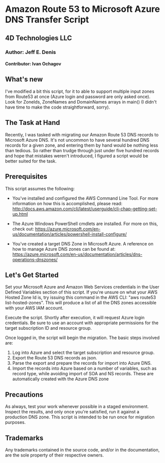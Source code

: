 # Amazon Route 53 to Microsoft Azure DNS Transfer Script
## 4D Technologies LLC
### Author: Jeff E. Denis
#### Contributor: Ivan Ochagov

## What's new
I've modified a bit this script, for it to able to support multiple input zones from Route53 at once (Azure login and password are only asked once). Look for ZoneIds, ZoneNames and DomainNames arrays in main() (I didn't have time to make the code straightforward, sorry).

## The Task at Hand                                                                                                                                          
Recently, I was tasked with migrating our Amazon Route 53 DNS records to Microsoft Azure DNS. It's not uncommon to have several hundred DNS records for a given zone, and entering them by hand would be nothing less than tedious. So rather than trudge through just under five hundred records and hope that mistakes weren't introduced, I figured a script would be better suited for the task. 

## Prerequisites
This script assumes the following:
 
 - You've installed and configured the AWS Command Line Tool. For more information on how this is accomplished, please read: http://docs.aws.amazon.com/cli/latest/userguide/cli-chap-getting-set-up.html
 
 - The Azure Windows PowerShell cmdlets are installed. For more on this, check out: https://azure.microsoft.com/en-us/documentation/articles/powershell-install-configure/

 - You've created a target DNS Zone in Microsoft Azure. A reference on how to manage Azure DNS zones can be found at: https://azure.microsoft.com/en-us/documentation/articles/dns-operations-dnszones/
 
## Let's Get Started
Set your Microsoft Azure and Amazon Web Services credentials in the User Defined Variables section of this script. If you're unsure on what your AWS Hosted Zone Id is, try issuing this command in the AWS CLI: "aws route53 list-hosted-zones". This will produce a list of all the DNS zones accessible with your AWS IAM account.

Execute the script. Shortly after execution, it will request Azure login credentials. Be sure to use an account with appropriate permissions for the target subscription ID and resource group.

Once logged in, the script will begin the migration. The basic steps involved are:

 1. Log into Azure and select the target subscription and resource group.
 2. Export the Route 53 DNS records as json.
 3. Parse the export and prepare the records for import into Azure DNS.
 4. Import the records into Azure based on a number of variables, such as record type, while avoiding import of SOA and NS records. These are automatically created with the Azure DNS zone
 
## Precautions
As always, test your work whenever possible in a staged environment. Inspect the results, and only once you're satisfied, run it against a production DNS zone. This script is intended to be run once for migration purposes.

## Trademarks
Any trademarks contained in the source code, and/or in the documentation, are the sole property of their respective owners.